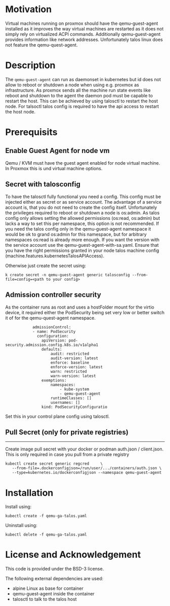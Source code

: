 # Motivation
Virtual machines running on proxmox should have the qemu-guest-agent installed as it improves the way virtual machines are restarted as it does not simply rely on virtualized ACPI commands. Additionally qemu-guest-agent provides information like network addresses.  Unfortunately talos linux does not feature the qemu-quest-agent. 

# Description
The `qemu-guest-agent` can run as daemonset in kubernetes but id does not allow to reboot or shutdown a node when using e.g. proxmox as infrastructure. As proxmox sends all the machine run state events like reboot and shutdown to the agent the daemon pod must be capable to restart the host. This can be achieved by using talosctl to restart the host node. For talsoctl talos config is required to have the api access to restart the host node.

# Prerequisits

## Enable Guest Agent for node vm

Qemu / KVM must have the guest agent enabled for node virtual machine. In Proxmox this is und virtual machine options.


## Secret with talosconfig

To have the talosctl fully functional you need a config. This config must be injected either as secret or as service account. The advantage of a service account is, that you do not need to create the config itself. Unfortunately the privileges required to reboot or shutdown a node is os:admin. As talos config only allows setting the allowed permissions (os:read, os:admin) but lacks a way to set this per namespace, this option is not recommended. If you need the talos config only in the qemu-guest-agent namespace it would be ok to grand os:admin for this namespace, but for arbitrary namespaces os:read is already more enough.
If you want the version with the service account use the qemu-guest-agent-with-sa.yaml. Ensure that you have the right permissions granted in your node talos machine config (machine.features.kubernetesTalosAPIAccess). 

Otherwise just create the secret using:

```
k create secret -n qemu-guest-agent generic talosconfig --from-file=config=<path to your config>
```

## Admission controller security
As the container runs as root and uses a hostFolder mount for the virtio device, it required either the PodSecurity being set very low or better switch it of for the qemu-quest-agent namespace.
```
            admissionControl:
            - name: PodSecurity
              configuration:
                apiVersion: pod-security.admission.config.k8s.io/v1alpha1
                defaults:
                    audit: restricted
                    audit-version: latest
                    enforce: baseline
                    enforce-version: latest
                    warn: restricted
                    warn-version: latest
                exemptions:
                    namespaces:
                        - kube-system
                        - qemu-guest-agent
                    runtimeClasses: []
                    usernames: []
                kind: PodSecurityConfiguratio
```

Set this in your control plane config using talosctl.


## Pull Secret (only for private registries)
-----------
Create image pull secret with your docker or podman auth.json / client.json. This is only required in case you pull from a private registry

```
kubectl create secret generic regcred     \
   --from-file=.dockerconfigjson=/run/user/.../containers/auth.json \
   --type=kubernetes.io/dockerconfigjson --namespace qemu-guest-agent
 ```


# Installation 

Install using:
```
kubectl create -f qemu-ga-talos.yaml
```

Uninstall using:
```
kubectl delete -f qemu-ga-talos.yaml
```

# License and Acknowledgement
This code is provided under the BSD-3 license.

The following external dependencies are used:
- alpine Linux as base for container
- qemu-guest-agent inside the container
- talosctl to talk to the talos host
